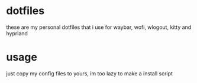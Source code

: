 # dotfiles
these are my personal dotfiles that i use for waybar, wofi, wlogout, kitty and hyprland

# usage

just copy my config files to yours, im too lazy to make a install script
